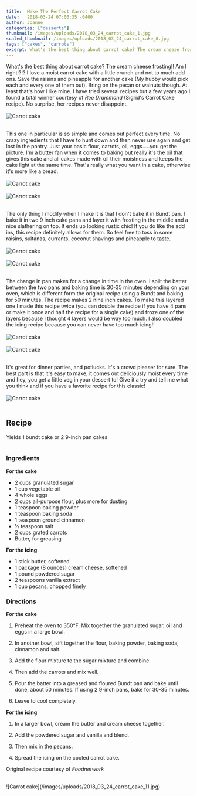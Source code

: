 ```yaml
---
title:  Make The Perfect Carrot Cake
date:   2018-03-24 07:00:35 -0400
author: Joanne
categories: ["desserts"]
thumbnail: /images/uploads/2018_03_24_carrot_cake_1.jpg
scaled_thumbnail: /images/uploads/2018_03_24_carrot_cake_0.jpg
tags: ["cakes", "carrots"]
excerpt: What's the best thing about carrot cake? The cream cheese frosting!!
---
```


What's the best thing about carrot cake? The cream cheese frosting!! Am I right!?!? I love a moist carrot cake with a little crunch and not to much add ons. Save the raisins and pineapple for another cake (My hubby would pick each and every one of them out). Bring on the pecan or walnuts though. At least that's how I like mine. I have tried several recipes but a few years ago I found a total winner courtesy of _Ree Drummond_ (Sigrid's Carrot Cake recipe). No surprise, her recipes never disappoint.
</br>
</br>
![Carrot cake](/images/uploads/2018_03_24_carrot_cake_2.jpg)
</br>
</br>

This one in particular is so simple and comes out perfect every time. No crazy ingredients that I have to hunt down and then never use again and get lost in the pantry. Just your basic flour, carrots, oil, eggs.....you get the picture. I'm a butter fan when it comes to baking but really it's the oil that gives this cake and all cakes made with oil their moistness and keeps the cake light at the same time. That's really what you want in a cake, otherwise it's more like a bread.
</br>
</br>
![Carrot cake](/images/uploads/2018_03_24_carrot_cake_3.jpg)
</br>
</br>
![Carrot cake](/images/uploads/2018_03_24_carrot_cake_4.jpg)
</br>
</br>

The only thing I modify when I make it is that I don't bake it in Bundt pan. I bake it in two 9 inch cake pans and layer it with frosting in the middle and a nice slathering on top. It ends up looking rustic chic!  If you do like the add ins, this recipe definitely allows for them. So feel free to toss in some raisins, sultanas, currants, coconut shavings and pineapple to taste.
</br>
</br>
![Carrot cake](/images/uploads/2018_03_24_carrot_cake_5.jpg)
</br>
</br>
![Carrot cake](/images/uploads/2018_03_24_carrot_cake_6.jpg)
</br>
</br>

The change in pan makes for a change in time in the oven. I split the batter between the two pans and baking time is 30-35 minutes depending on your oven, which is different form the original recipe using a Bundt and baking for 50 minutes. The recipe makes 2 nine inch cakes. To make this layered one I made this recipe twice (you can double the recipe if you have 4 pans or make it once and half the recipe for a single cake) and froze one of the layers because I thought 4 layers would be way too much. I also doubled the icing recipe because you can never have too much icing!!
</br>
</br>
![Carrot cake](/images/uploads/2018_03_24_carrot_cake_7.jpg)
</br>
</br>
![Carrot cake](/images/uploads/2018_03_24_carrot_cake_8.jpg)
</br>
</br>

It's great for dinner parties, and potlucks. It's a crowd pleaser for sure. The best part is that it's easy to make, it comes out deliciously moist every time and hey, you get a little veg in your dessert to! Give it a try and tell me what you think and if you have a favorite recipe for this classic!
</br>
</br>
![Carrot cake](/images/uploads/2018_03_24_carrot_cake_10.jpg)  
</br>

## Recipe
Yields 1 bundt cake or 2 9-inch pan cakes
</br>
</br>

### Ingredients

**For the cake**

* 2 cups granulated sugar
* 1 cup vegetable oil
* 4 whole eggs
* 2 cups all-purpose flour, plus more for dusting
* 1 teaspoon baking powder
* 1 teaspoon baking soda
* 1 teaspoon ground cinnamon
* &frac12; teaspoon salt
* 2 cups grated carrots
* Butter, for greasing

**For the icing**

* 1 stick butter, softened
* 1 package (8 ounces) cream cheese, softened
* 1 pound powdered sugar
* 2 teaspoons vanilla extract
* 1 cup pecans, chopped finely

### Directions
**For the cake**

1. Preheat the oven to 350&deg;F. Mix together the granulated sugar, oil and eggs in a large bowl.

1. In another bowl, sift together the flour, baking powder, baking soda, cinnamon and salt.

1. Add the flour mixture to the sugar mixture and combine.

1. Then add the carrots and mix well.

1. Pour the batter into a greased and floured Bundt pan and bake until done, about 50 minutes. If using 2 9-inch pans, bake for 30-35 minutes.

1. Leave to cool completely.

**For the icing**

1. In a larger bowl, cream the butter and cream cheese together.

1. Add the powdered sugar and vanilla and blend.

1. Then mix in the pecans.

1. Spread the icing on the cooled carrot cake.

Original recipe courtesy of _Foodnetwork_  

</br>
![Carrot cake](/images/uploads/2018_03_24_carrot_cake_11.jpg)
